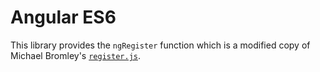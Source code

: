 # Angular ES6

This library provides the `ngRegister` function which is a modified copy of Michael Bromley's
[`register.js`][1]. 


[1]: https://github.com/michaelbromley/angular-es6
